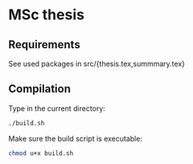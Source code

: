 MSc thesis
==========

## Requirements

See used packages in src/{thesis.tex,summmary.tex}

## Compilation

Type in the current directory:

```bash
./build.sh
```

Make sure the build script is executable:

```bash
chmod u+x build.sh
```
